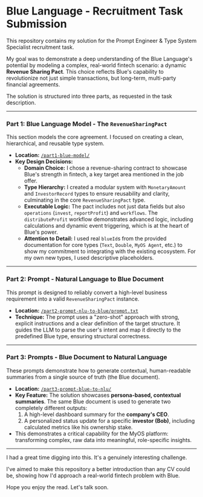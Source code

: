 # Blue Language - Recruitment Task Submission

This repository contains my solution for the Prompt Engineer & Type System Specialist recruitment task.

My goal was to demonstrate a deep understanding of the Blue Language's potential by modeling a complex, real-world fintech scenario: a dynamic **Revenue Sharing Pact**. This choice reflects Blue's capability to revolutionize not just simple transactions, but long-term, multi-party financial agreements.

The solution is structured into three parts, as requested in the task description.

---

### Part 1: Blue Language Model - The `RevenueSharingPact`

This section models the core agreement. I focused on creating a clean, hierarchical, and reusable type system.

- **Location:** [`/part1-blue-model/`](./part1-blue-model/)
- **Key Design Decisions:**
  - **Domain Choice:** I chose a revenue-sharing contract to showcase Blue's strength in fintech, a key target area mentioned in the job offer.
  - **Type Hierarchy:** I created a modular system with `MonetaryAmount` and `InvestorRecord` types to ensure reusability and clarity, culminating in the core `RevenueSharingPact` type.
  - **Executable Logic:** The pact includes not just data fields but also `operations` (`invest`, `reportProfit`) and `workflows`. The `distributeProfit` workflow demonstrates advanced logic, including calculations and dynamic event triggering, which is at the heart of Blue's power.
  - **Attention to Detail:** I used real `blueId`s from the provided documentation for core types (`Text`, `Double`, `MyOS Agent`, etc.) to show my commitment to integrating with the existing ecosystem. For my own new types, I used descriptive placeholders.

---

### Part 2: Prompt - Natural Language to Blue Document

This prompt is designed to reliably convert a high-level business requirement into a valid `RevenueSharingPact` instance.

- **Location:** [`/part2-prompt-nlu-to-blue/prompt.txt`](./part2-prompt-nlu-to-blue/prompt.md)
- **Technique:** The prompt uses a "zero-shot" approach with strong, explicit instructions and a clear definition of the target structure. It guides the LLM to parse the user's intent and map it directly to the predefined Blue type, ensuring structural correctness.

---

### Part 3: Prompts - Blue Document to Natural Language

These prompts demonstrate how to generate contextual, human-readable summaries from a single source of truth (the Blue document).

- **Location:** [`/part3-prompt-blue-to-nlu/`](./part3-prompt-blue-to-nlu/)
- **Key Feature:** The solution showcases **persona-based, contextual summaries**. The same Blue document is used to generate two completely different outputs:
  1.  A high-level dashboard summary for the **company's CEO**.
  2.  A personalized status update for a specific **investor (Bob)**, including calculated metrics like his ownership stake.
- This demonstrates a critical capability for the MyOS platform: transforming complex, raw data into meaningful, role-specific insights.

---
I had a great time digging into this. It's a genuinely interesting challenge.

I've aimed to make this repository a better introduction than any CV could be, showing how I'd approach a real-world fintech problem with Blue.

Hope you enjoy the read. Let's talk soon.
